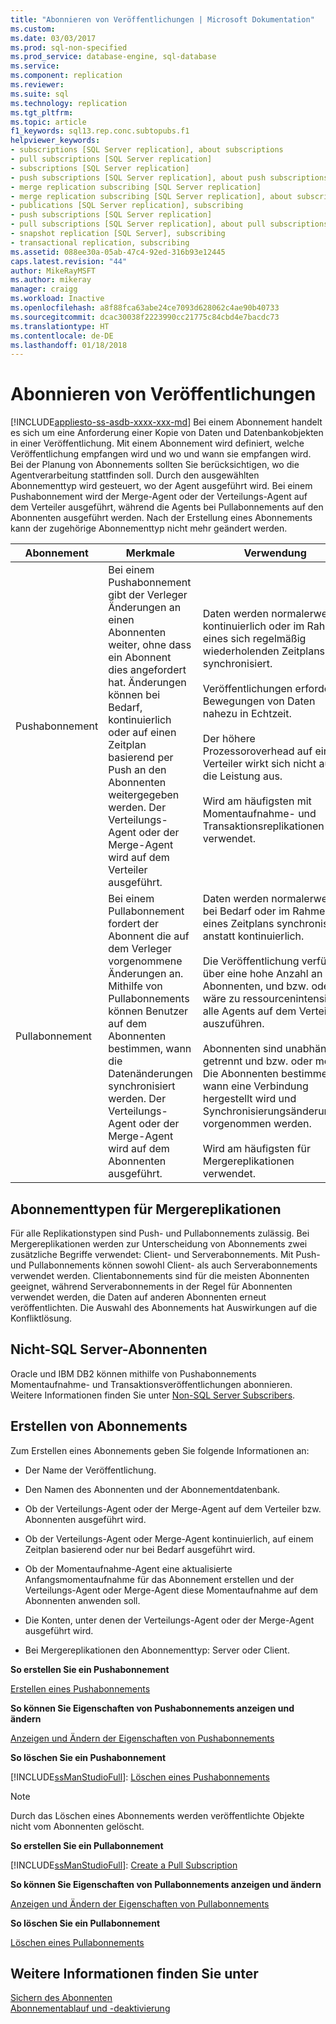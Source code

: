 ```yaml
---
title: "Abonnieren von Veröffentlichungen | Microsoft Dokumentation"
ms.custom: 
ms.date: 03/03/2017
ms.prod: sql-non-specified
ms.prod_service: database-engine, sql-database
ms.service: 
ms.component: replication
ms.reviewer: 
ms.suite: sql
ms.technology: replication
ms.tgt_pltfrm: 
ms.topic: article
f1_keywords: sql13.rep.conc.subtopubs.f1
helpviewer_keywords:
- subscriptions [SQL Server replication], about subscriptions
- pull subscriptions [SQL Server replication]
- subscriptions [SQL Server replication]
- push subscriptions [SQL Server replication], about push subscriptions
- merge replication subscribing [SQL Server replication]
- merge replication subscribing [SQL Server replication], about subscribing
- publications [SQL Server replication], subscribing
- push subscriptions [SQL Server replication]
- pull subscriptions [SQL Server replication], about pull subscriptions
- snapshot replication [SQL Server], subscribing
- transactional replication, subscribing
ms.assetid: 088ee30a-05ab-47c4-92ed-316b93e12445
caps.latest.revision: "44"
author: MikeRayMSFT
ms.author: mikeray
manager: craigg
ms.workload: Inactive
ms.openlocfilehash: a8f88fca63abe24ce7093d628062c4ae90b40733
ms.sourcegitcommit: dcac30038f2223990cc21775c84cbd4e7bacdc73
ms.translationtype: HT
ms.contentlocale: de-DE
ms.lasthandoff: 01/18/2018
---
```

# <a name="subscribe-to-publications"></a>Abonnieren von Veröffentlichungen
[!INCLUDE[appliesto-ss-asdb-xxxx-xxx-md](../../includes/appliesto-ss-asdb-xxxx-xxx-md.md)] Bei einem Abonnement handelt es sich um eine Anforderung einer Kopie von Daten und Datenbankobjekten in einer Veröffentlichung. Mit einem Abonnement wird definiert, welche Veröffentlichung empfangen wird und wo und wann sie empfangen wird. Bei der Planung von Abonnements sollten Sie berücksichtigen, wo die Agentverarbeitung stattfinden soll. Durch den ausgewählten Abonnementtyp wird gesteuert, wo der Agent ausgeführt wird. Bei einem Pushabonnement wird der Merge-Agent oder der Verteilungs-Agent auf dem Verteiler ausgeführt, während die Agents bei Pullabonnements auf den Abonnenten ausgeführt werden. Nach der Erstellung eines Abonnements kann der zugehörige Abonnementtyp nicht mehr geändert werden.  
  
|Abonnement|Merkmale|Verwendung|  
|------------------|---------------------|--------------|  
|Pushabonnement|Bei einem Pushabonnement gibt der Verleger Änderungen an einen Abonnenten weiter, ohne dass ein Abonnent dies angefordert hat. Änderungen können bei Bedarf, kontinuierlich oder auf einen Zeitplan basierend per Push an den Abonnenten weitergegeben werden. Der Verteilungs-Agent oder der Merge-Agent wird auf dem Verteiler ausgeführt.|Daten werden normalerweise kontinuierlich oder im Rahmen eines sich regelmäßig wiederholenden Zeitplans synchronisiert.<br /><br /> Veröffentlichungen erfordern Bewegungen von Daten nahezu in Echtzeit.<br /><br /> Der höhere Prozessoroverhead auf einem Verteiler wirkt sich nicht auf die Leistung aus.<br /><br /> Wird am häufigsten mit Momentaufnahme- und Transaktionsreplikationen verwendet.|  
|Pullabonnement|Bei einem Pullabonnement fordert der Abonnent die auf dem Verleger vorgenommene Änderungen an. Mithilfe von Pullabonnements können Benutzer auf dem Abonnenten bestimmen, wann die Datenänderungen synchronisiert werden. Der Verteilungs-Agent oder der Merge-Agent wird auf dem Abonnenten ausgeführt.|Daten werden normalerweise bei Bedarf oder im Rahmen eines Zeitplans synchronisiert anstatt kontinuierlich.<br /><br /> Die Veröffentlichung verfügt über eine hohe Anzahl an Abonnenten, und bzw. oder es wäre zu ressourcenintensiv, alle Agents auf dem Verteiler auszuführen.<br /><br /> Abonnenten sind unabhängig, getrennt und bzw. oder mobil. Die Abonnenten bestimmen, wann eine Verbindung hergestellt wird und Synchronisierungsänderungen vorgenommen werden.<br /><br /> Wird am häufigsten für Mergereplikationen verwendet.|  
  
## <a name="merge-replication-subscription-types"></a>Abonnementtypen für Mergereplikationen  
 Für alle Replikationstypen sind Push- und Pullabonnements zulässig. Bei Mergereplikationen werden zur Unterscheidung von Abonnements zwei zusätzliche Begriffe verwendet: Client- und Serverabonnements. Mit Push- und Pullabonnements können sowohl Client- als auch Serverabonnements verwendet werden. Clientabonnements sind für die meisten Abonnenten geeignet, während Serverabonnements in der Regel für Abonnenten verwendet werden, die Daten auf anderen Abonnenten erneut veröffentlichten. Die Auswahl des Abonnements hat Auswirkungen auf die Konfliktlösung.  
  
## <a name="non-sql-server-subscribers"></a>Nicht-SQL Server-Abonnenten  
 Oracle und IBM DB2 können mithilfe von Pushabonnements Momentaufnahme- und Transaktionsveröffentlichungen abonnieren. Weitere Informationen finden Sie unter [Non-SQL Server Subscribers](../../relational-databases/replication/non-sql/non-sql-server-subscribers.md).  
  
## <a name="creating-subscriptions"></a>Erstellen von Abonnements  
 Zum Erstellen eines Abonnements geben Sie folgende Informationen an:  
  
-   Der Name der Veröffentlichung.  
  
-   Den Namen des Abonnenten und der Abonnementdatenbank.  
  
-   Ob der Verteilungs-Agent oder der Merge-Agent auf dem Verteiler bzw. Abonnenten ausgeführt wird.  
  
-   Ob der Verteilungs-Agent oder Merge-Agent kontinuierlich, auf einem Zeitplan basierend oder nur bei Bedarf ausgeführt wird.  
  
-   Ob der Momentaufnahme-Agent eine aktualisierte Anfangsmomentaufnahme für das Abonnement erstellen und der Verteilungs-Agent oder Merge-Agent diese Momentaufnahme auf dem Abonnenten anwenden soll.  
  
-   Die Konten, unter denen der Verteilungs-Agent oder der Merge-Agent ausgeführt wird.  
  
-   Bei Mergereplikationen den Abonnementtyp: Server oder Client.  
  
 **So erstellen Sie ein Pushabonnement**  
  
 [Erstellen eines Pushabonnements](../../relational-databases/replication/create-a-push-subscription.md)  
  
 **So können Sie Eigenschaften von Pushabonnements anzeigen und ändern**  
  
 [Anzeigen und Ändern der Eigenschaften von Pushabonnements](../../relational-databases/replication/view-and-modify-push-subscription-properties.md)  
  
 **So löschen Sie ein Pushabonnement**  
  
 [!INCLUDE[ssManStudioFull](../../includes/ssmanstudiofull-md.md)]: [Löschen eines Pushabonnements](../../relational-databases/replication/delete-a-push-subscription.md)  
  
> [!NOTE]  
>  Durch das Löschen eines Abonnements werden veröffentlichte Objekte nicht vom Abonnenten gelöscht.  
  
 **So erstellen Sie ein Pullabonnement**  
  
 [!INCLUDE[ssManStudioFull](../../includes/ssmanstudiofull-md.md)]: [Create a Pull Subscription](../../relational-databases/replication/create-a-pull-subscription.md)  
  
 **So können Sie Eigenschaften von Pullabonnements anzeigen und ändern**  
  
 [Anzeigen und Ändern der Eigenschaften von Pullabonnements](../../relational-databases/replication/view-and-modify-pull-subscription-properties.md)  
  
 **So löschen Sie ein Pullabonnement**  
  
 [Löschen eines Pullabonnements](../../relational-databases/replication/delete-a-pull-subscription.md)  
  
## <a name="see-also"></a>Weitere Informationen finden Sie unter  
 [Sichern des Abonnenten](../../relational-databases/replication/security/secure-the-subscriber.md)   
 [Abonnementablauf und -deaktivierung](../../relational-databases/replication/subscription-expiration-and-deactivation.md)  
  
  
